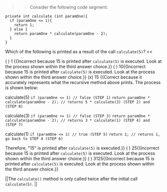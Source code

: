 >>Consider the following code segment:</p>
<pre><code class="java language-java">private int calculate (int paramOne){
  if (paramOne &lt;= 1){
    return 1;
  } else {
    return paramOne * calculate(paramOne - 2);
  }
}
</code></pre>
<p>Which of the following is printed as a result of the call <code>calculate(5)</code>? <<

( ) 1 {{Incorrect because 15 is printed after <code>calculate(5)</code> is executed. Look at the process shown within the third answer choice.}}
( ) 10{{Incorrect because 15 is printed after <code>calculate(5)</code> is executed. Look at the process shown within the third answer choice.}}
(x) 15 {{Correct because it accurately represents what the recursive method above prints.
The process is shown below:</p>
<p>calculate(5)
<code>if (paramOne &lt;= 1) // false (STEP 1)</code>
<code>return paramOne * calculate(paramOne - 2); // returns 5 * calculate(3) (STEP 2) and (STEP 8)</code></p>
<p>calculate(3)
<code>if (paramOne &lt;= 1) // false (STEP 3)</code>
<code>return paramOne * calculate(paramOne - 2); // returns 3 * calculate(1) (STEP 4) and (STEP 7)</code></p>
<p>calculate(1)
<code>if (paramOne &lt;= 1) // true (STEP 5)</code>
<code>return 1; // returns 1, go back to STEP 4 (STEP 6)</code></p>
<p>Therefore, "15" is printed after <code>calculate(5)</code> is executed.}}
( ) 25{{Incorrect because 15 is printed after <code>calculate(5)</code> is executed. Look at the process shown within the third answer choice.}}
( ) 3125{{Incorrect because 15 is printed after <code>calculate(5)</code> is executed. Look at the process shown within the third answer choice.}}

||The <code>calculate()</code> method is only called twice after the initial call <code>calculate(5)</code>. ||
